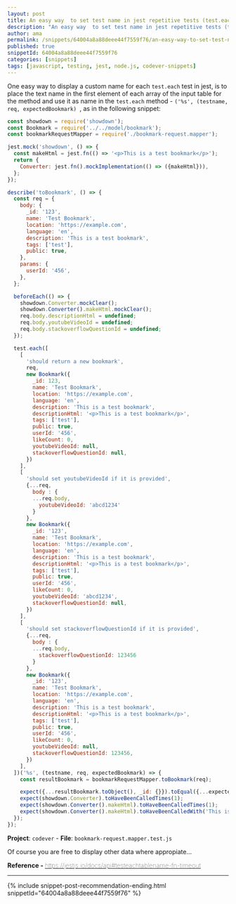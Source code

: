 ```yaml
---
layout: post
title: An easy way  to set test name in jest repetitive tests (test.each)
description: "An easy way  to set test name in jest repetitive tests (test.each) code snippet"
author: ama
permalink: /snippets/64004a8a88deee44f7559f76/an-easy-way-to-set-test-name-in-jest-repetitive-each-test
published: true
snippetId: 64004a8a88deee44f7559f76
categories: [snippets]
tags: [javascript, testing, jest, node.js, codever-snippets]
---
```


One easy way to display a custom name for each `test.each` test in jest,
is to place the text name in the first element of each array of the input table for the method
and use it as name in the `test.each` method - `('%s', (testname, req, expectedBookmark) `, as in the following snippet:

```javascript
const showdown = require('showdown');
const Bookmark = require('../../model/bookmark');
const bookmarkRequestMapper = require('./bookmark-request.mapper');

jest.mock('showdown', () => {
  const makeHtml = jest.fn(() => '<p>This is a test bookmark</p>');
  return {
    Converter: jest.fn().mockImplementation(() => ({makeHtml})),
  };
});

describe('toBookmark', () => {
  const req = {
    body: {
      _id: '123',
      name: 'Test Bookmark',
      location: 'https://example.com',
      language: 'en',
      description: 'This is a test bookmark',
      tags: ['test'],
      public: true,
    },
    params: {
      userId: '456',
    },
  };

  beforeEach(() => {
    showdown.Converter.mockClear();
    showdown.Converter().makeHtml.mockClear();
    req.body.descriptionHtml = undefined;
    req.body.youtubeVideoId = undefined;
    req.body.stackoverflowQuestionId = undefined;
  });

  test.each([
    [
      'should return a new bookmark',
      req,
      new Bookmark({
        _id: 123,
        name: 'Test Bookmark',
        location: 'https://example.com',
        language: 'en',
        description: 'This is a test bookmark',
        descriptionHtml: '<p>This is a test bookmark</p>',
        tags: ['test'],
        public: true,
        userId: '456',
        likeCount: 0,
        youtubeVideoId: null,
        stackoverflowQuestionId: null,
      })
    ],
    [
      'should set youtubeVideoId if it is provided',
      {...req,
        body : {
        ...req.body,
          youtubeVideoId: 'abcd1234'
        }
      },
      new Bookmark({
        _id: '123',
        name: 'Test Bookmark',
        location: 'https://example.com',
        language: 'en',
        description: 'This is a test bookmark',
        descriptionHtml: '<p>This is a test bookmark</p>',
        tags: ['test'],
        public: true,
        userId: '456',
        likeCount: 0,
        youtubeVideoId: 'abcd1234',
        stackoverflowQuestionId: null,
      })
    ],
    [
      'should set stackoverflowQuestionId if it is provided',
      {...req,
        body : {
        ...req.body,
          stackoverflowQuestionId: 123456
        }
      },
      new Bookmark({
        _id: '123',
        name: 'Test Bookmark',
        location: 'https://example.com',
        language: 'en',
        description: 'This is a test bookmark',
        descriptionHtml: '<p>This is a test bookmark</p>',
        tags: ['test'],
        public: true,
        userId: '456',
        likeCount: 0,
        youtubeVideoId: null,
        stackoverflowQuestionId: 123456,
      })
    ],
  ])('%s', (testname, req, expectedBookmark) => {
    const resultBookmark = bookmarkRequestMapper.toBookmark(req);

    expect({...resultBookmark.toObject(), _id: {}}).toEqual({...expectedBookmark.toObject(), _id: {}});
    expect(showdown.Converter).toHaveBeenCalledTimes(1);
    expect(showdown.Converter().makeHtml).toHaveBeenCalledTimes(1);
    expect(showdown.Converter().makeHtml).toHaveBeenCalledWith('This is a test bookmark');
  });
});
```

**Project**: `codever` - **File**:  `bookmark-request.mapper.test.js`

Of course you are free to display other data where appropiate...

<span style="font-size: 0.9rem">
  <strong>Reference - </strong>
  <a href="https://jestjs.io/docs/api#testeachtablename-fn-timeout" target="_blank" style="font-weight: lighter">
     https://jestjs.io/docs/api#testeachtablename-fn-timeout
  </a>
</span>

<hr/>


 {% include snippet-post-recommendation-ending.html snippetId="64004a8a88deee44f7559f76" %}
